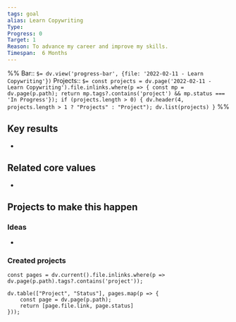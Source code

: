 ```yaml
---
tags: goal
alias: Learn Copywriting
Type: 
Progress: 0
Target: 1
Reason: To advance my career and improve my skills.
Timespan:  6 Months
---
```

%%
Bar:: `$= dv.view('progress-bar', {file: '2022-02-11 - Learn Copywriting'})`
Projects:: `$= const projects = dv.page('2022-02-11 - Learn Copywriting').file.inlinks.where(p => { const mp = dv.page(p.path); return mp.tags?.contains('project') && mp.status === 'In Progress'}); if (projects.length > 0) { dv.header(4, projects.length > 1 ? "Projects" : "Project"); dv.list(projects) }`
%%


## Key results
- 


## Related core values
- 

## Projects to make this happen
### Ideas
- 

### Created projects
```dataviewjs
const pages = dv.current().file.inlinks.where(p => dv.page(p.path).tags?.contains('project'));

dv.table(["Project", "Status"], pages.map(p => {
	const page = dv.page(p.path); 
	return [page.file.link, page.status]
}));
```
